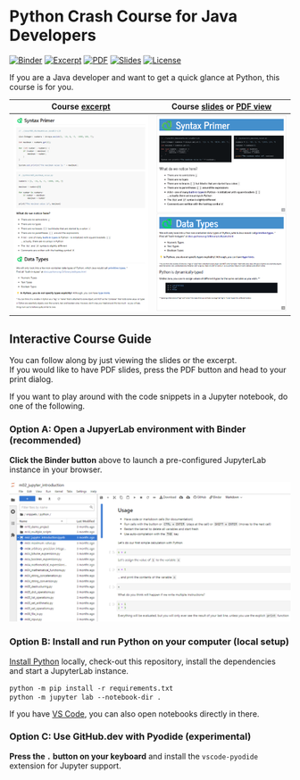 # Python Crash Course for Java Developers

[![Binder](https://mybinder.org/badge_logo.svg?style=flat-square)](https://mybinder.org/v2/gh/blu3r4y/python-for-java-developers/main?labpath=snippets%2Fpython%2Fm02_jupyter_introduction.ipynb)
[![Excerpt](https://img.shields.io/website?label=excerpt&logo=github&up_message=click&url=https%3A%2F%2Fblu3r4y.github.io%2Fpython-for-java-developers%2Fexcerpt.html)](https://blu3r4y.github.io/python-for-java-developers/excerpt.html)
[![PDF](https://img.shields.io/website?label=pdf&logo=adobeacrobatreader&up_message=click&url=https%3A%2F%2Fblu3r4y.github.io%2Fpython-for-java-developers%2F%3Fprint-pdf)](https://blu3r4y.github.io/python-for-java-developers/?print-pdf)
[![Slides](https://img.shields.io/website?label=slides&logo=github&up_message=click&url=https%3A%2F%2Fblu3r4y.github.io%2Fpython-for-java-developers%2F)](https://blu3r4y.github.io/python-for-java-developers/)
[![License](https://img.shields.io/badge/license-CC%20BY--NC--SA%204.0-yellow)](http://creativecommons.org/licenses/by-nc-sa/4.0/)

If you are a Java developer and want to get a quick glance at Python, this course is for you.

| Course [excerpt](https://blu3r4y.github.io/python-for-java-developers/excerpt.html)                                        | Course [slides](https://blu3r4y.github.io/python-for-java-developers/) or [PDF view](https://blu3r4y.github.io/python-for-java-developers/?print-pdf) |
| -------------------------------------------------------------------------------------------------------------------------- | ----------------------------------------------------------------------------------------------------------------------------------------------------- |
| [![Excerpt Screenshot](./.github/images/excerpt.png)](https://blu3r4y.github.io/python-for-java-developers/excerpt.html)   | [![Slides Screenshot](./.github/images/slides.png)](https://blu3r4y.github.io/python-for-java-developers/)                                            |

## Interactive Course Guide

You can follow along by just viewing the slides or the excerpt.  
If you would like to have PDF slides, press the PDF button and head to your print dialog.

If you want to play around with the code snippets in a Jupyter notebook, do one of the following.

### Option A: Open a JupyerLab environment with Binder (recommended)

**Click the Binder button** above to launch a pre-configured JupyterLab instance in your browser.

[![Binder Screenshot](./.github/images/binder.png)](https://mybinder.org/v2/gh/blu3r4y/python-for-java-developers/main?labpath=snippets%2Fpython%2Fm02_jupyter_introduction.ipynb)

### Option B: Install and run Python on your computer (local setup)

[Install Python](https://www.python.org/) locally, check-out this repository, install the dependencies and start a JupyterLab instance.

    python -m pip install -r requirements.txt
    python -m jupyter lab --notebook-dir .

If you have [VS Code](https://code.visualstudio.com/), you can also open notebooks directly in there.

### Option C: Use GitHub.dev with Pyodide (experimental)

**Press the `.` button on your keyboard** and install the `vscode-pyodide` extension for Jupyter support.
